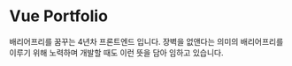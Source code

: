 # Vue Portfolio

배리어프리를 꿈꾸는 4년차 프론트엔드 입니다.
장벽을 없앤다는 의미의 배리어프리를 이루기 위해 노력하며 개발할 때도 이런 뜻을 담아 임하고 있습니다.
